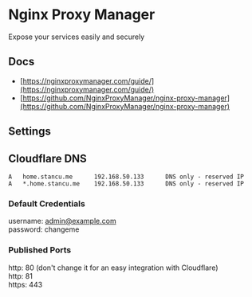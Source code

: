 # Nginx Proxy Manager

Expose your services easily and securely

## Docs

- [https://nginxproxymanager.com/guide/](https://nginxproxymanager.com/guide/)
- [https://github.com/NginxProxyManager/nginx-proxy-manager](https://github.com/NginxProxyManager/nginx-proxy-manager)

## Settings

## Cloudflare DNS

```
A   home.stancu.me      192.168.50.133      DNS only - reserved IP
A   *.home.stancu.me    192.168.50.133      DNS only - reserved IP
```

### Default Credentials

username: admin@example.com  
password: changeme

### Published Ports

http: 80 (don't change it for an easy integration with Cloudflare)  
http: 81  
https: 443
